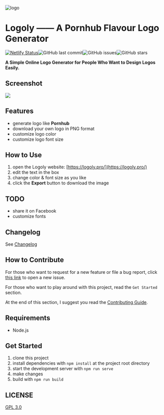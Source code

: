 <p class="text-align:center">
<img src="https://i.loli.net/2019/03/24/5c9681455a5a2.png" alt="logo" title="logo" />
</a>

# Logoly —— A Pornhub Flavour Logo Generator

[![Netlify Status](https://api.netlify.com/api/v1/badges/6095e928-6e66-4f72-8c7a-ba75f4db70f3/deploy-status)](https://app.netlify.com/sites/logoly/deploys)![GitHub last commit](https://img.shields.io/github/last-commit/bestony/logoly.svg)![GitHub issues](https://img.shields.io/github/issues/bestony/logoly.svg)![GitHub stars](https://img.shields.io/github/stars/bestony/logoly.svg?style=social)

**A Simple Online Logo Generator for People Who Want to Design Logos Easily.**

## Screenshot

![](https://i.loli.net/2019/03/24/5c96e02e97aff.png)

## Features

- generate logo like **Pornhub**
- download your own logo in PNG format
- customize logo color
- customize logo font size

## How to Use

1. open the Logoly website: [https://logoly.pro/](https://logoly.pro/)
2. edit the text in the box
3. change color & font size as you like
4. click the **Export** button to download the image

## TODO

- share it on Facebook
- customize fonts

## Changelog

See [Changelog](Changelog.md)

## How to Contribute 

For those who want to request for a new feature or file a bug report, click [this link](https://github.com/bestony/logoly/issues/new/choose) to open a new issue.

For those who want to play around with this project, read the `Get Started` section.

At the end of this section, I suggest you read the [Contributing Guide](Contributing.md).

## Requirements

- Node.js

## Get Started

1. clone this project
2. install dependencies with `npm install` at the project root directory
3. start the development server with `npm run serve`
4. make changes
5. build with `npm run build`

## LICENSE

[GPL 3.0](LICENSE)

